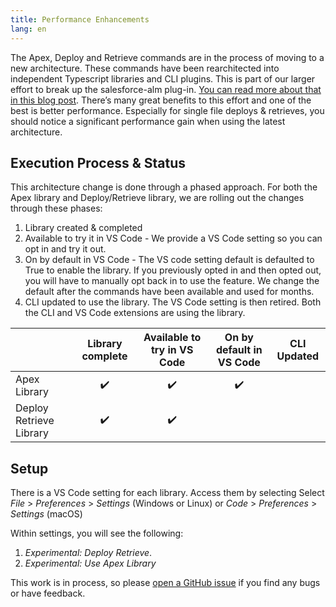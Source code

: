 ```yaml
---
title: Performance Enhancements
lang: en
---
```


The Apex, Deploy and Retrieve commands are in the process of moving to a new architecture.  These commands have been rearchitected into independent Typescript libraries and CLI plugins.  This is part of our larger effort to break up the salesforce-alm plug-in.  [You can read more about that in this blog post](https://developer.salesforce.com/blogs/2021/02/open-sourcing-salesforce-cli-update-feb-2021.html).  There’s many great benefits to this effort and one of the best is better performance.  Especially for single file deploys & retrieves, you should notice a significant performance gain when using the latest architecture.

## Execution Process & Status

This architecture change is done through a phased approach.  For both the Apex library and Deploy/Retrieve library, we are rolling out the changes through these phases:

1. Library created & completed
2. Available to try it in VS Code - We provide a VS Code setting so you can opt in and try it out. 
3. On by default in VS Code - The VS code setting default is defaulted to True to enable the library.  If you previously opted in and then opted out, you will have to manually opt back in to use the feature.  We change the default after the commands have been available and used for months.
4. CLI updated to use the library.  The VS Code setting is then retired.  Both the CLI and VS Code extensions are using the library.





|                         | Library complete	| Available to try in VS Code	| On by default in VS Code	| CLI Updated  |
|-------------------------|:-----------------:|:---------------------------:|:-------------------------:|:------------:|
| Apex Library	          |        ✔️          |               ✔️             |             ✔️             |              |
| Deploy Retrieve Library |        ✔️          |               ✔️             |                           |              |
	

## Setup

There is a VS Code setting for each library.  Access them by selecting Select *File* > *Preferences* > *Settings* (Windows or Linux) or *Code* > *Preferences* > *Settings* (macOS)

Within settings, you will see the following:

1. *Experimental: Deploy Retrieve*.
2. *Experimental: Use Apex Library*

This work is in process, so please [open a GitHub issue](https://github.com/forcedotcom/salesforcedx-vscode/issues/new/choose) if you find any bugs or have feedback.
